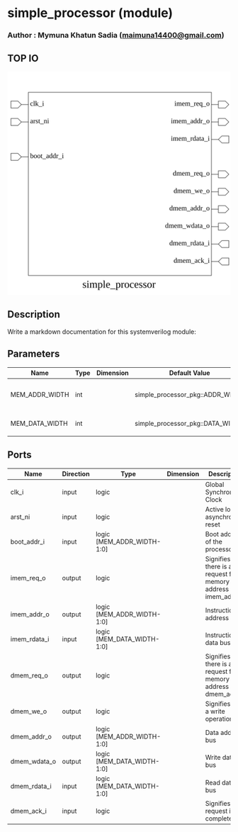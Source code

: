 # simple_processor (module)

### Author : Mymuna Khatun Sadia (maimuna14400@gmail.com)

## TOP IO
<img src="./simple_processor_top.svg">

## Description

Write a markdown documentation for this systemverilog module:

## Parameters
|Name|Type|Dimension|Default Value|Description|
|-|-|-|-|-|
|MEM_ADDR_WIDTH|int||simple_processor_pkg::ADDR_WIDTH|Width of memory address bus|
|MEM_DATA_WIDTH|int||simple_processor_pkg::DATA_WIDTH|Width of memory data bus|

## Ports
|Name|Direction|Type|Dimension|Description|
|-|-|-|-|-|
|clk_i|input|logic|| Global Synchronous Clock|
|arst_ni|input|logic|| Active low asynchronous reset|
|boot_addr_i|input|logic [MEM_ADDR_WIDTH-1:0]|| Boot address of the processor|
|imem_req_o|output|logic|| Signifies there is active request for memory at address imem_addr_o|
|imem_addr_o|output|logic [MEM_ADDR_WIDTH-1:0]|| Instruction address bus|
|imem_rdata_i|input|logic [MEM_DATA_WIDTH-1:0]|| Instruction data bus|
|dmem_req_o|output|logic|| Signifies there is active request for memory at address dmem_addr_o|
|dmem_we_o|output|logic|| Signifies it is a write operation|
|dmem_addr_o|output|logic [MEM_ADDR_WIDTH-1:0]|| Data address bus|
|dmem_wdata_o|output|logic [MEM_DATA_WIDTH-1:0]|| Write data bus|
|dmem_rdata_i|input|logic [MEM_DATA_WIDTH-1:0]|| Read data bus|
|dmem_ack_i|input|logic|| Signifies data request is completed|
